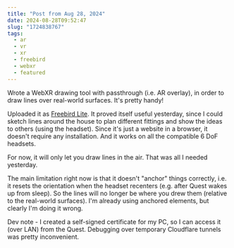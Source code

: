```yaml
---
title: "Post from Aug 28, 2024"
date: 2024-08-28T09:52:47
slug: "1724838767"
tags:
  - ar
  - vr
  - xr
  - freebird
  - webxr
  - featured
---
```


Wrote a WebXR drawing tool with passthrough (i.e. AR overlay), in order to draw lines over real-world surfaces. It's pretty handy!

Uploaded it as [Freebird Lite](https://freebirdxr.com/lite). It proved itself useful yesterday, since I could sketch lines around the house to plan different fittings and show the ideas to others (using the headset). Since it's just a website in a browser, it doesn't require any installation. And it works on all the compatible 6 DoF headsets.

For now, it will only let you draw lines in the air. That was all I needed yesterday.

The main limitation right now is that it doesn't "anchor" things correctly, i.e. it resets the orientation when the headset recenters (e.g. after Quest wakes up from sleep). So the lines will no longer be where you drew them (relative to the real-world surfaces). I'm already using anchored elements, but clearly I'm doing it wrong.

Dev note - I created a self-signed certificate for my PC, so I can access it (over LAN) from the Quest. Debugging over temporary Cloudflare tunnels was pretty inconvenient.